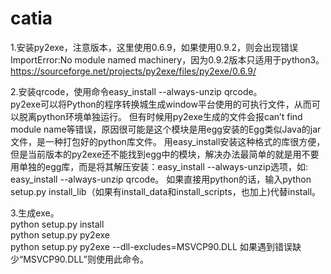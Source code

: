 # catia

1.安装py2exe，注意版本，这里使用0.6.9，如果使用0.9.2，则会出现错误ImportError:No module named machinery，因为0.9.2版本只适用于python3。  
https://sourceforge.net/projects/py2exe/files/py2exe/0.6.9/

2.安装qrcode，使用命令easy_install --always-unzip qrcode。  
py2exe可以将Python的程序转换城生成window平台使用的可执行文件，从而可以脱离python环境单独运行。
但有时候用py2exe生成的文件会报can’t find module name等错误，原因很可能是这个模块是用egg安装的Egg类似Java的jar文件，是一种打包好的python库文件。
用easy_install安装这种格式的库很方便，但是当前版本的py2exe还不能找到egg中的模块，解决办法最简单的就是用不要用单独的egg库，而是将其解压安装：easy_install --always-unzip选项，如: easy_install --always-unzip qrcode。
如果直接用python的话，输入python setup.py install_lib（如果有install_data和install_scripts，也加上)代替install。

3.生成exe。  
python setup.py install  
python setup.py py2exe  
python setup.py py2exe --dll-excludes=MSVCP90.DLL 如果遇到错误缺少“MSVCP90.DLL”则使用此命令。  